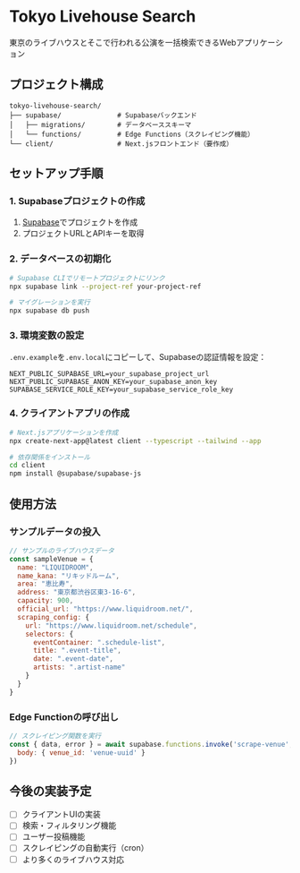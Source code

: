 # Tokyo Livehouse Search

東京のライブハウスとそこで行われる公演を一括検索できるWebアプリケーション

## プロジェクト構成

```
tokyo-livehouse-search/
├── supabase/              # Supabaseバックエンド
│   ├── migrations/        # データベーススキーマ
│   └── functions/         # Edge Functions（スクレイピング機能）
└── client/                # Next.jsフロントエンド（要作成）
```

## セットアップ手順

### 1. Supabaseプロジェクトの作成

1. [Supabase](https://supabase.com)でプロジェクトを作成
2. プロジェクトURLとAPIキーを取得

### 2. データベースの初期化

```bash
# Supabase CLIでリモートプロジェクトにリンク
npx supabase link --project-ref your-project-ref

# マイグレーションを実行
npx supabase db push
```

### 3. 環境変数の設定

`.env.example`を`.env.local`にコピーして、Supabaseの認証情報を設定：

```
NEXT_PUBLIC_SUPABASE_URL=your_supabase_project_url
NEXT_PUBLIC_SUPABASE_ANON_KEY=your_supabase_anon_key
SUPABASE_SERVICE_ROLE_KEY=your_supabase_service_role_key
```

### 4. クライアントアプリの作成

```bash
# Next.jsアプリケーションを作成
npx create-next-app@latest client --typescript --tailwind --app

# 依存関係をインストール
cd client
npm install @supabase/supabase-js
```

## 使用方法

### サンプルデータの投入

```javascript
// サンプルのライブハウスデータ
const sampleVenue = {
  name: "LIQUIDROOM",
  name_kana: "リキッドルーム",
  area: "恵比寿",
  address: "東京都渋谷区東3-16-6",
  capacity: 900,
  official_url: "https://www.liquidroom.net/",
  scraping_config: {
    url: "https://www.liquidroom.net/schedule",
    selectors: {
      eventContainer: ".schedule-list",
      title: ".event-title",
      date: ".event-date",
      artists: ".artist-name"
    }
  }
}
```

### Edge Functionの呼び出し

```javascript
// スクレイピング関数を実行
const { data, error } = await supabase.functions.invoke('scrape-venue', {
  body: { venue_id: 'venue-uuid' }
})
```

## 今後の実装予定

- [ ] クライアントUIの実装
- [ ] 検索・フィルタリング機能
- [ ] ユーザー投稿機能
- [ ] スクレイピングの自動実行（cron）
- [ ] より多くのライブハウス対応